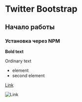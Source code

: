 # Twitter Bootstrap

## Начало работы

### Установка через NPM

**Bold text**

Ordinary text

* element
* second element

[Link](https://sample.ru)

![Link](https://sample.ru)